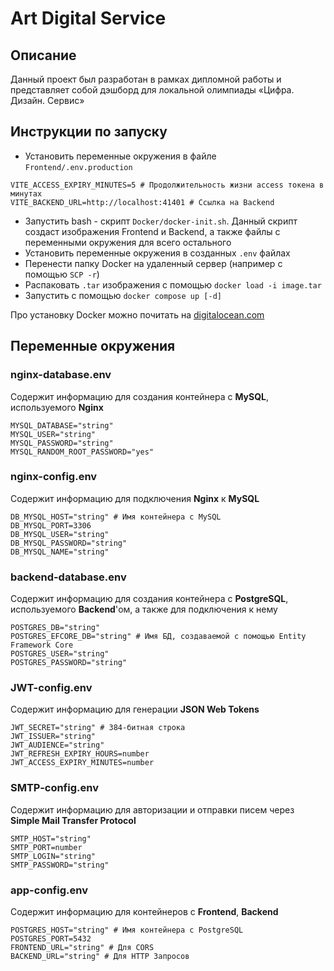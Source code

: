 # Art Digital Service

## Описание
Данный проект был разработан в рамках дипломной работы и представляет собой дэшборд для локальной олимпиады «Цифра. Дизайн. Сервис»

## Инструкции по запуску
- Установить переменные окружения в файле ```Frontend/.env.production```
```env
VITE_ACCESS_EXPIRY_MINUTES=5 # Продолжительность жизни access токена в минутах
VITE_BACKEND_URL=http://localhost:41401 # Ссылка на Backend
```
- Запустить bash - скрипт ```Docker/docker-init.sh```. Данный скрипт создаст изображения Frontend и Backend, а также файлы с переменными окружения для всего остального
- Установить переменные окружения в созданных ```.env``` файлах
- Перенести папку Docker на удаленный сервер (например с помощью ```SCP -r```)
- Распаковать ```.tar``` изображения с помощью ```docker load -i image.tar```
- Запустить с помощью ```docker compose up [-d]```

Про установку Docker можно почитать на [digitalocean.com](https://www.digitalocean.com/community/tutorials/how-to-install-and-use-docker-on-ubuntu-20-04)
## Переменные окружения

### nginx-database.env
Содержит информацию для создания контейнера с **MySQL**, используемого **Nginx**
```
MYSQL_DATABASE="string"
MYSQL_USER="string"
MYSQL_PASSWORD="string"
MYSQL_RANDOM_ROOT_PASSWORD="yes"
```

### nginx-config.env
Содержит информацию для подключения **Nginx** к **MySQL**
```
DB_MYSQL_HOST="string" # Имя контейнера с MySQL
DB_MYSQL_PORT=3306
DB_MYSQL_USER="string"
DB_MYSQL_PASSWORD="string"
DB_MYSQL_NAME="string"
```
### backend-database.env
Содержит информацию для создания контейнера с **PostgreSQL**, используемого **Backend**'ом, а также для подключения к нему
```
POSTGRES_DB="string"
POSTGRES_EFCORE_DB="string" # Имя БД, создаваемой с помощью Entity Framework Core
POSTGRES_USER="string"
POSTGRES_PASSWORD="string"
```

### JWT-config.env
Содержит информацию для генерации **JSON Web Tokens**
```
JWT_SECRET="string" # 384-битная строка
JWT_ISSUER="string"
JWT_AUDIENCE="string"
JWT_REFRESH_EXPIRY_HOURS=number
JWT_ACCESS_EXPIRY_MINUTES=number
```

### SMTP-config.env
Содержит информацию для авторизации и отправки писем через **Simple Mail Transfer Protocol**
```
SMTP_HOST="string"
SMTP_PORT=number
SMTP_LOGIN="string"
SMTP_PASSWORD="string"
```

### app-config.env
Содержит информацию для контейнеров с **Frontend**, **Backend**
```
POSTGRES_HOST="string" # Имя контейнера с PostgreSQL
POSTGRES_PORT=5432
FRONTEND_URL="string" # Для CORS
BACKEND_URL="string" # Для HTTP Запросов
```

